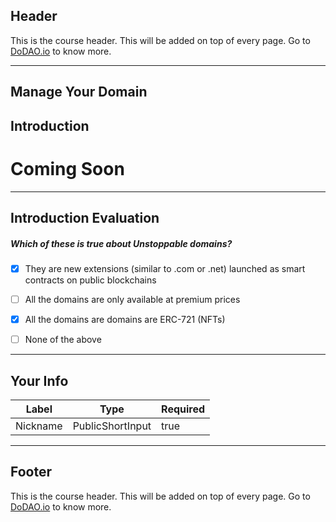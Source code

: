 ## Header
This is the course header. This will be added on top of every page. Go to [DoDAO.io](https://www.dodao.io) to know more.

---

## Manage Your Domain


## Introduction


# Coming Soon        

    


---
## Introduction Evaluation





##### Which of these is true about Unstoppable domains?  

- [x]  They are new extensions (similar to .com or .net) launched as smart contracts on public blockchains
- [ ]  All the domains are only available at premium prices
- [x]  All the domains are domains are ERC-721 (NFTs)
- [ ]  None of the above

    


---
## Your Info





| Label | Type | Required |
| ----------- | ----------- | ---- |
| Nickname        | PublicShortInput   |  true    |


    


---
## Footer
This is the course header. This will be added on top of every page. Go to [DoDAO.io](https://www.dodao.io) to know more.
    
